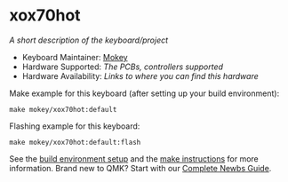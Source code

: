 # xox70hot

*A short description of the keyboard/project*

* Keyboard Maintainer: [Mokey](https://github.com/rhmokey)
* Hardware Supported: *The PCBs, controllers supported*
* Hardware Availability: *Links to where you can find this hardware*

Make example for this keyboard (after setting up your build environment):

    make mokey/xox70hot:default

Flashing example for this keyboard:

    make mokey/xox70hot:default:flash

See the [build environment setup](https://docs.qmk.fm/#/getting_started_build_tools) and the [make instructions](https://docs.qmk.fm/#/getting_started_make_guide) for more information. Brand new to QMK? Start with our [Complete Newbs Guide](https://docs.qmk.fm/#/newbs).
